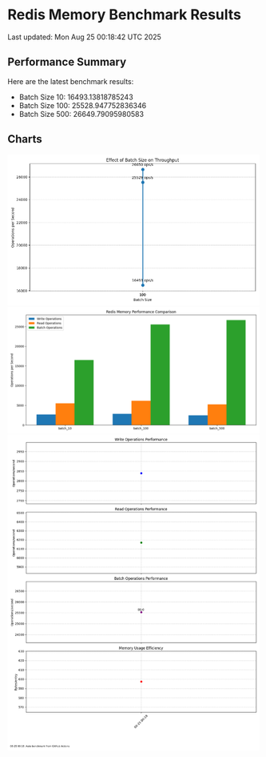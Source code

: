 # Redis Memory Benchmark Results
Last updated: Mon Aug 25 00:18:42 UTC 2025

## Performance Summary
Here are the latest benchmark results:

- Batch Size 10: 16493.13818785243
- Batch Size 100: 25528.947752836346
- Batch Size 500: 26649.79095980583

## Charts
![Batch Size Comparison](charts/batch_size_throughput.png)
![Operation Comparison](charts/comparison_bar.png)
![Performance History](performance_history.png)

